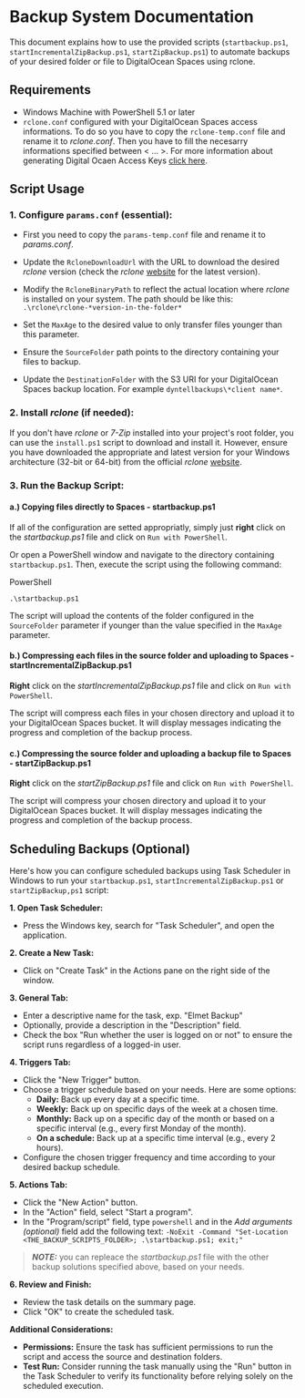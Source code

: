 # Backup System Documentation

This document explains how to use the provided scripts (`startbackup.ps1`, `startIncrementalZipBackup.ps1`, `startZipBackup.ps1`) to automate backups of your desired folder or file to DigitalOcean Spaces using rclone.

## Requirements

- Windows Machine with PowerShell 5.1 or later
- `rclone.conf` configured with your DigitalOcean Spaces access informations. To do so you have to copy the `rclone-temp.conf` file and rename it to *rclone.conf*. Then you have to fill the necesarry informations specified between < ... >. For more information about generating Digital Ocaen Access Keys [click here](https://docs.digitalocean.com/products/spaces/how-to/manage-access/).

## Script Usage

### 1. Configure `params.conf` (essential):

- First you need to copy the `params-temp.conf` file and rename it to *params.conf*.
  
- Update the `RcloneDownloadUrl` with the URL to download the desired *rclone* version (check the *rclone* [website](https://rclone.org/downloads/) for the latest version).
  
- Modify the `RcloneBinaryPath` to reflect the actual location where *rclone* is installed on your system. The path should be like this: `.\rclone\rclone-*version-in-the-folder*`
  
- Set the `MaxAge` to the desired value to only transfer files younger than this parameter.
  
- Ensure the `SourceFolder` path points to the directory containing your files to backup.
  
- Update the `DestinationFolder` with the S3 URI for your DigitalOcean Spaces backup location. For example `dyntellbackups\*client name*`.
  

### 2. Install *rclone* (if needed):

If you don't have *rclone* or *7-Zip* installed into your project's root folder, you can use the `install.ps1` script to download and install it. However, ensure you have downloaded the appropriate and latest version for your Windows architecture (32-bit or 64-bit) from the official *rclone* [website](https://rclone.org/downloads/).

### 3. Run the Backup Script:

#### a.) Copying files directly to Spaces - startbackup.ps1

If all of the configuration are setted appropriatly, simply just **right** click on the *startbackup.ps1* file and click on `Run with PowerShell`.

Or open a PowerShell window and navigate to the directory containing `startbackup.ps1`. Then, execute the script using the following command:

PowerShell

```
.\startbackup.ps1
```

The script will upload the contents of the folder configured in the `SourceFolder` parameter if younger than the value specified in the `MaxAge` parameter.

#### b.) Compressing each files in the source folder and uploading to Spaces - startIncrementalZipBackup.ps1

**Right** click on the *startIncrementalZipBackup.ps1* file and click on `Run with PowerShell`.

The script will compress each files in your chosen directory and upload it to your DigitalOcean Spaces bucket. It will display messages indicating the progress and completion of the backup process.

#### c.) Compressing the source folder and uploading a backup file to Spaces - startZipBackup.ps1

**Right** click on the *startZipBackup.ps1* file and click on `Run with PowerShell`.

The script will compress your chosen directory and upload it to your DigitalOcean Spaces bucket. It will display messages indicating the progress and completion of the backup process.

## Scheduling Backups (Optional)

Here's how you can configure scheduled backups using Task Scheduler in Windows to run your `startbackup.ps1`, `startIncrementalZipBackup.ps1` or `startZipBackup,ps1` script:

**1. Open Task Scheduler:**

- Press the Windows key, search for "Task Scheduler", and open the application.

**2. Create a New Task:**

- Click on "Create Task" in the Actions pane on the right side of the window.

**3. General Tab:**

- Enter a descriptive name for the task, exp. "Elmet Backup"
- Optionally, provide a description in the "Description" field.
- Check the box "Run whether the user is logged on or not" to ensure the script runs regardless of a logged-in user.

**4. Triggers Tab:**

- Click the "New Trigger" button.
- Choose a trigger schedule based on your needs. Here are some options:
  - **Daily:** Back up every day at a specific time.
  - **Weekly:** Back up on specific days of the week at a chosen time.
  - **Monthly:** Back up on a specific day of the month or based on a specific interval (e.g., every first Monday of the month).
  - **On a schedule:** Back up at a specific time interval (e.g., every 2 hours).
- Configure the chosen trigger frequency and time according to your desired backup schedule.

**5. Actions Tab:**

- Click the "New Action" button.
- In the "Action" field, select "Start a program".
- In the "Program/script" field, type `powershell` and in the *Add arguments (optional)* field add the following text: `-NoExit -Command "Set-Location <THE_BACKUP_SCRIPTS_FOLDER>; .\startbackup.ps1; exit;"`

> **_NOTE:_** you can repleace the _startbackup.ps1_ file with the other backup solutions specified above, based on your needs.

**6. Review and Finish:**

- Review the task details on the summary page.
- Click "OK" to create the scheduled task.

**Additional Considerations:**

- **Permissions:** Ensure the task has sufficient permissions to run the script and access the source and destination folders.
- **Test Run:** Consider running the task manually using the "Run" button in the Task Scheduler to verify its functionality before relying solely on the scheduled execution.
